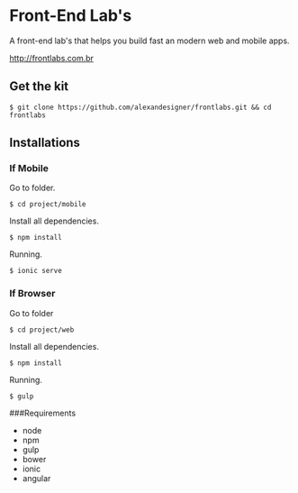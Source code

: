# Front-End Lab's

A front-end lab's that helps you build fast an modern web and mobile apps.

http://frontlabs.com.br

## Get the kit

```
$ git clone https://github.com/alexandesigner/frontlabs.git && cd frontlabs
```

## Installations

### If Mobile

Go to folder.

```
$ cd project/mobile
```

Install all dependencies.

```
$ npm install
```

Running.

```
$ ionic serve
```

### If Browser

Go to folder

```
$ cd project/web
```

Install all dependencies.

```
$ npm install
```

Running.

```
$ gulp
```

###Requirements
* node
* npm
* gulp
* bower
* ionic
* angular
